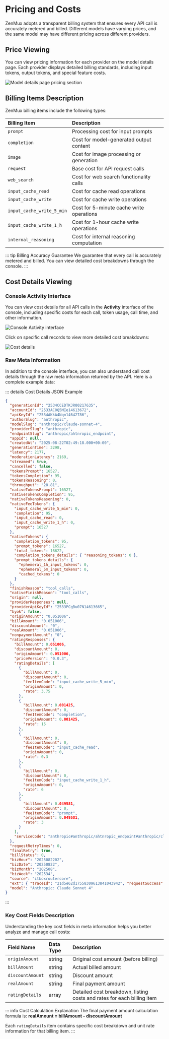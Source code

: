 # Pricing and Costs

ZenMux adopts a transparent billing system that ensures every API call is accurately metered and billed. Different models have varying prices, and the same model may have different pricing across different providers.

## Price Viewing

You can view pricing information for each provider on the model details page. Each provider displays detailed billing standards, including input tokens, output tokens, and special feature costs.

![Model details page pricing section](https://cdn.marmot-cloud.com/storage/zenmux/2025/08/22/zhew65D/model-pricing.png)

## Billing Items Description

ZenMux billing items include the following types:

| Billing Item | Description |
| :--- | :--- |
| `prompt` | Processing cost for input prompts |
| `completion` | Cost for model-generated output content |
| `image` | Cost for image processing or generation |
| `request` | Base cost for API request calls |
| `web_search` | Cost for web search functionality calls |
| `input_cache_read` | Cost for cache read operations |
| `input_cache_write` | Cost for cache write operations |
| `input_cache_write_5_min` | Cost for 5-minute cache write operations |
| `input_cache_write_1_h` | Cost for 1-hour cache write operations |
| `internal_reasoning` | Cost for internal reasoning computation |

::: tip Billing Accuracy Guarantee
We guarantee that every call is accurately metered and billed. You can view detailed cost breakdowns through the console.
:::

## Cost Details Viewing

### Console Activity Interface

You can view cost details for all API calls in the **Activity** interface of the console, including specific costs for each call, token usage, call time, and other information.

![Console Activity interface](https://cdn.marmot-cloud.com/storage/zenmux/2025/08/22/NYwQvBH/activity-cost.png)

Click on specific call records to view more detailed cost breakdowns:

![Cost details](https://cdn.marmot-cloud.com/storage/zenmux/2025/08/22/dWtmUoT/cost-details.png)

### Raw Meta Information

In addition to the console interface, you can also understand call cost details through the raw meta information returned by the API. Here is a complete example data:

::: details Cost Details JSON Example
```json
{
  "generationId": "2534CCEDTKJR00217635",
  "accountId": "2533AC0Q5MIe14613672",
  "apiKeyId": "2534AKkA4Nqn14642786",
  "authorSlug": "anthropic",
  "modelSlug": "anthropic/claude-sonnet-4",
  "providerSlug": "anthropic",
  "endpointSlug": "anthropic/ahtnropic_endpoint",
  "appId": null,
  "createdAt": "2025-08-22T02:49:18.000+00:00",
  "generationTime": 3298,
  "latency": 2177,
  "moderationLatency": 2169,
  "streamed": true,
  "cancelled": false,
  "tokensPrompt": 16527,
  "tokensCompletion": 95,
  "tokensReasoning": 0,
  "throughput": "28.81",
  "nativeTokensPrompt": 16527,
  "nativeTokensCompletion": 95,
  "nativeTokensReasoning": 0,
  "nativeFeeTokens": {
    "input_cache_write_5_min": 0,
    "completion": 95,
    "input_cache_read": 0,
    "input_cache_write_1_h": 0,
    "prompt": 16527
  },
  "nativeTokens": {
    "completion_tokens": 95,
    "prompt_tokens": 16527,
    "total_tokens": 16622,
    "completion_tokens_details": { "reasoning_tokens": 0 },
    "prompt_tokens_details": {
      "ephemeral_1h_input_tokens": 0,
      "ephemeral_5m_input_tokens": 0,
      "cached_tokens": 0
    }
  },
  "finishReason": "tool_calls",
  "nativeFinishReason": "tool_calls",
  "origin": null,
  "providerResponses": null,
  "providerApiKeyId": "2533PCgBu07N14613665",
  "byok": false,
  "originAmount": "0.051006",
  "billAmount": "0.051006",
  "discountAmount": "0",
  "realAmount": "0.051006",
  "nonpaymentAmount": "0",
  "ratingResponses": {
    "billAmount": 0.051006,
    "discountAmount": 0,
    "originAmount": 0.051006,
    "priceVersion": "0.0.3",
    "ratingDetails": [
      {
        "billAmount": 0,
        "discountAmount": 0,
        "feeItemCode": "input_cache_write_5_min",
        "originAmount": 0,
        "rate": 3.75
      },
      {
        "billAmount": 0.001425,
        "discountAmount": 0,
        "feeItemCode": "completion",
        "originAmount": 0.001425,
        "rate": 15
      },
      {
        "billAmount": 0,
        "discountAmount": 0,
        "feeItemCode": "input_cache_read",
        "originAmount": 0,
        "rate": 0.3
      },
      {
        "billAmount": 0,
        "discountAmount": 0,
        "feeItemCode": "input_cache_write_1_h",
        "originAmount": 0,
        "rate": 6
      },
      {
        "billAmount": 0.049581,
        "discountAmount": 0,
        "feeItemCode": "prompt",
        "originAmount": 0.049581,
        "rate": 3
      }
    ],
    "serviceCode": "anthropic#anthropic/ahtnropic_endpoint#anthropic/claude-sonnet-4"
  },
  "requestRetryTimes": 0,
  "finalRetry": true,
  "billStatus": 0,
  "bizHour": "2025082202",
  "bizDate": "20250822",
  "bizMonth": "202508",
  "bizWeek": "202534",
  "source": "itboxroutercore",
  "ext": { "traceId": "21d5e62d17558309613841043942", "requestSuccess": true },
  "model": "Anthropic: Claude Sonnet 4"
}
```
:::

### Key Cost Fields Description

Understanding the key cost fields in meta information helps you better analyze and manage call costs:

| Field Name | Data Type | Description |
| :--- | :--- | :--- |
| `originAmount` | string | Original cost amount (before billing) |
| `billAmount` | string | Actual billed amount |
| `discountAmount` | string | Discount amount |
| `realAmount` | string | Final payment amount |
| `ratingDetails` | array | Detailed cost breakdown, listing costs and rates for each billing item |

::: info Cost Calculation Explanation
The final payment amount calculation formula is: **realAmount = billAmount - discountAmount**

Each `ratingDetails` item contains specific cost breakdown and unit rate information for that billing item.
:::
